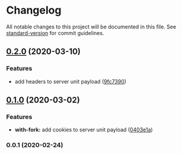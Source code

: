 # Changelog

All notable changes to this project will be documented in this file. See [standard-version](https://github.com/conventional-changelog/standard-version) for commit guidelines.

## [0.2.0](https://github.com/weyheyhey/effector-next/compare/v0.1.0...v0.2.0) (2020-03-10)

### Features

- add headers to server unit payload ([9fc7390](https://github.com/weyheyhey/effector-next/commit/9fc739076295321798765eef6bdc09bbcdb04230))

## [0.1.0](https://github.com/weyheyhey/effector-next/compare/v0.0.1...v0.1.0) (2020-03-02)

### Features

- **with-fork:** add cookies to server unit payload ([0403e1a](https://github.com/weyheyhey/effector-next/commit/0403e1a6827b9aa68b3b4da6bf172da76ff354be))

### 0.0.1 (2020-02-24)
